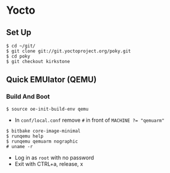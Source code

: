 # Yocto
## Set Up
```
$ cd ~/git/
$ git clone git://git.yoctoproject.org/poky.git
$ cd poky
$ git checkout kirkstone
```
## Quick EMUlator (QEMU)
### Build And Boot
```
$ source oe-init-build-env qemu
```
* In `conf/local.conf` remove `#` in front of `MACHINE ?= "qemuarm"`
```
$ bitbake core-image-minimal
$ runqemu help
$ runqemu qemuarm nographic
# uname -r
```
* Log in as `root` with no password
* Exit with CTRL+a, release, x
